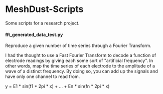 # MeshDust-Scripts
Some scripts for a research project.  

#### fft_generated_data_test.py
Reproduce a given number of time series through a Fourier Transform.

I had the thought to use a Fast Fourier Transform to decode a function of electrode readings by giving each some sort of "artificial frequency".  In other words, map the time series of each electrode to the amplitude of a wave of a distinct frequency.  By doing so, you can add up the signals and have only one channel to read from.

y = E1 * sin(f1 * 2pi * x) + ... + En * sin(fn * 2pi * x)

